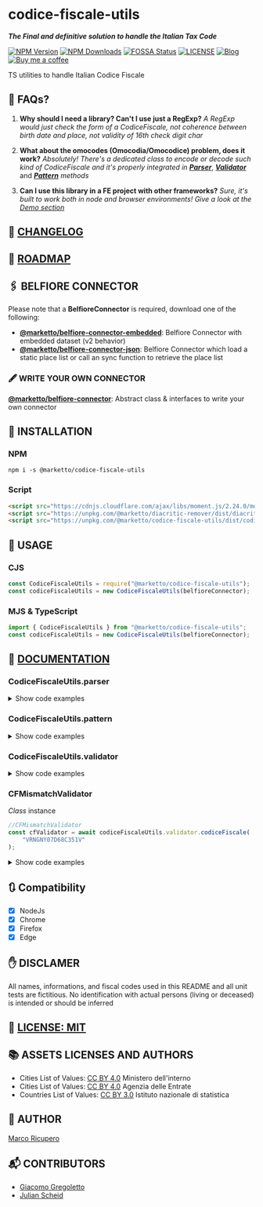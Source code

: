 # codice-fiscale-utils

**_The Final and definitive solution to handle the Italian Tax Code_**

[![NPM Version](https://img.shields.io/npm/v/@marketto/codice-fiscale-utils.svg)](https://www.npmjs.com/package/@marketto/codice-fiscale-utils)
[![NPM Downloads](https://img.shields.io/npm/dm/@marketto/codice-fiscale-utils.svg)](https://www.npmjs.com/package/@marketto/codice-fiscale-utils)
[![FOSSA Status](https://app.fossa.io/api/projects/git%2Bgithub.com%2FMarketto%2Fcodice-fiscale-utils.svg?type=shield)](https://app.fossa.io/projects/git%2Bgithub.com%2FMarketto%2Fcodice-fiscale-utils?ref=badge_shield)
[![LICENSE](https://img.shields.io/badge/licese-MIT-gold.svg)](https://github.com/Marketto/codice-fiscale-utils/blob/master/LICENSE)
[![Blog](https://img.shields.io/badge/blog-marketto-blue.svg)](http://blog.marketto.it)
[![Buy me a coffee](https://img.shields.io/badge/Ko--fi-donate-blueviolet)](https://ko-fi.com/marketto)

TS utilities to handle Italian Codice Fiscale

## 📗 FAQs?

1. **Why should I need a library? Can't I use just a RegExp?**
   _A RegExp would just check the form of a CodiceFiscale, not coherence between birth date and place, not validity of 16th check digit char_

2. **What about the omocodes (Omocodia/Omocodice) problem, does it work?**
   _Absolutely! There's a dedicated class to encode or decode such kind of CodiceFiscale and it's properly integrated in_ [**_Parser_**](#parser), [**_Validator_**](#validator) and [**_Pattern_**](#pattern) _methods_

3. **Can I use this library in a FE project with other frameworks?**
   _Sure, it's built to work both in node and browser environments! Give a look at the [Demo section](#demo)_

## 📙 [CHANGELOG](CHANGELOG.MD)

## 🚃 [ROADMAP](ROADMAP.MD)

## 🖇️ BELFIORE CONNECTOR

Please note that a **BelfioreConnector** is required, download one of the following:

- [**@marketto/belfiore-connector-embedded**](https://www.npmjs.com/package/@marketto/belfiore-connector-embedded): Belfiore Connector with embedded dataset (v2 behavior)
- [**@marketto/belfiore-connector-json**](https://www.npmjs.com/package/@marketto/belfiore-connector-json): Belfiore Connector which load a static place list or call an sync function to retrieve the place list

### 🖋️ WRITE YOUR OWN CONNECTOR

[**@marketto/belfiore-connector**](https://www.npmjs.com/package/@marketto/belfiore-connector): Abstract class & interfaces to write your own connector

## 🔌 INSTALLATION

### NPM

```{r, engine='bash', global_install}
npm i -s @marketto/codice-fiscale-utils
```

### Script

```html
<script src="https://cdnjs.cloudflare.com/ajax/libs/moment.js/2.24.0/moment.min.js"></script>
<script src="https://unpkg.com/@marketto/diacritic-remover/dist/diacritic-remover.bundle.min.js"></script>
<script src="https://unpkg.com/@marketto/codice-fiscale-utils/dist/codice-fiscale-utils.bundle.min.js"></script>
```

## 🔧 USAGE

### CJS

```javascript
const CodiceFiscaleUtils = require("@marketto/codice-fiscale-utils");
const codiceFiscaleUtils = new CodiceFiscaleUtils(belfioreConnector);
```

### MJS & TypeScript

```typescript
import { CodiceFiscaleUtils } from "@marketto/codice-fiscale-utils";
const codiceFiscaleUtils = new CodiceFiscaleUtils(belfioreConnector);
```

## 📖 [DOCUMENTATION](https://marketto.github.io/codice-fiscale-utils/)

### CodiceFiscaleUtils.parser

<details>
    <summary>Show code examples</summary>

#### CodiceFiscaleUtils.parser.cfDeomocode

```javascript
codiceFiscaleUtils.parser.cfDeomocode("KKALMNVMAPLB331Z"); //KKALMN91A30B331P
codiceFiscaleUtils.parser.cfDeomocode("kkalmnvmaplb331z"); //kkalmn91a30b331p
```

#### CodiceFiscaleUtils.parser.cfOmocodeId

```javascript
codiceFiscaleUtils.parser.cfOmocodeId("VRNGNYLtdsucprmt"); //127
codiceFiscaleUtils.parser.cfOmocodeId("kkalmn91as0b331z"); //16
codiceFiscaleUtils.parser.cfOmocodeId("kkalmn91a30b331z"); //0
```

#### CodiceFiscaleUtils.parser.cfOmocode

```javascript
codiceFiscaleUtils.parser.cfOmocode("VRNGNY07d68c351v", 0); //VRNGNY07d68c351v
codiceFiscaleUtils.parser.cfOmocode("VRNGNY07d68c351v", 1); //VRNGNY07d68c35Mn
codiceFiscaleUtils.parser.cfOmocode("VRNGNY07d68c351v", 2); //VRNGNY07d68c3R1h
codiceFiscaleUtils.parser.cfOmocode("VRNGNY07d68c351v", 3); //VRNGNY07d68c3RMz
codiceFiscaleUtils.parser.cfOmocode("VRNGNY07d68c351v", 8); //VRNGNY07d6Uc351s
codiceFiscaleUtils.parser.cfOmocode("VRNGNY07d68c351v", 32); //VRNGNY0Td68c351h
codiceFiscaleUtils.parser.cfOmocode("VRNGNY07d68c351v", 127); //VRNGNYLTdSUcPRMt
//Re-omocode
codiceFiscaleUtils.parser.cfOmocode("kkalmnvmaplb331z", 0); //kkalmn91a30b331p
codiceFiscaleUtils.parser.cfOmocode("kkalmnvmaplb331z", 1); //kkalmn91a30b33Mh
codiceFiscaleUtils.parser.cfOmocode("kkalmnvmaplb331z", 74); //kkalmnv1a3lb3P1t
codiceFiscaleUtils.parser.cfOmocode("kkalmnvmaplb331z", 127); //kkalmnvmaplbPPMe
```

#### CodiceFiscaleUtils.parser.cfToLastName

```javascript
codiceFiscaleUtils.parser.cfToLastName("WYZ"); //W*Y*Z*
```

#### CodiceFiscaleUtils.parser.cfToFirstName

```javascript
codiceFiscaleUtils.parser.cfToFirstName("ZZZWAE"); //WAE*
```

#### CodiceFiscaleUtils.parser.cfToGender

```javascript
codiceFiscaleUtils.parser.cfToGender("XXXYYY90B20"); //M
codiceFiscaleUtils.parser.cfToGender("XXXYYY90B63"); //F
```

#### Parser.cfToBirthDay

```javascript
codiceFiscaleUtils.parser.cfToBirthDay("XXXYYY90B71"); //31
```

#### CodiceFiscaleUtils.parser.cfToBirthMonth

```javascript
codiceFiscaleUtils.parser.cfToBirthMonth("XXXYYY92C"); //2
```

#### CodiceFiscaleUtils.parser.cfToBirthYear

Parser will consider dates that can be both _19xx_ and _20xx_ as **_20xx_** if they would be valid in the last 100 years range from now

```javascript
codiceFiscaleUtils.parser.cfToBirthYear("XXXYYY92"); //1992
codiceFiscaleUtils.parser.cfToBirthYear("XXXYYY12"); //2012
```

#### Parser.cfToBirthDate

```javascript
const dt = codiceFiscaleUtils.parser.cfToBirthDate("XXXYYY81A63"); //Date
dt.toJSON(); //1981-01-23T...
```

#### CodiceFiscaleUtils.parser.cfToBirthPlace

```javascript
const birthPlace = codiceFiscaleUtils.parser.cfToBirthPlace("XXXYYY92B20H501");
/*
{
    firstName: "ROMA",
    belfioreCode: "H501",
    creationDate: Date("1884-09-10T22:00:00.000Z"),
    expirationDate: Date("9999-12-31T22:59:59.999Z"),
    province: "RM",
    dataSource: {
        "name": "Ministero dell\'Interno",
        "url": "https://developers.italia.it/en/anpr",
        "license": "cc-by-4.0",
        "licenseUrl": "https://creativecommons.org/licenses/by/4.0/legalcode.it",
        "termsAndConditions": "https://github.com/italia/anpr/blob/master/src/archivi/ANPR_archivio_comuni_legenda.md",
        "authors": "https://github.com/italia/anpr/blob/master/AUTHORS"
    }
}
*/
```

#### Parser.cfDecode (async)

```javascript
await codiceFiscaleUtils.parser.cfDecode("VRNGNY07D68C351V");
/*
{
    lastName: 'V*R*N*',
    firstName: 'G*N*Y*',
    day: 28,
    month: 3,
    year: 2017,
    gender: 'F',
    place: {
		belfioreCode: 'C531',
		name: 'CATANIA',
		creationDate: Date('1861-03-17'),
		expirationDate: Date('9999-12-31'),
		province: 'CT',
		dataSource: {
			name: 'Ministero dell\'Interno',
			url: '...',
			authors: '...',
			license: 'cc-by-4.0',
			licenseUrl: '...',
			termsAndConditions: '...'
		}

	}
}
*/
```

#### Parser.lastNameToCf

```javascript
codiceFiscaleUtils.parser.lastNameToCf("Rossi"); //RSS
codiceFiscaleUtils.parser.lastNameToCf("Réno"); //RNE
codiceFiscaleUtils.parser.lastNameToCf("Aieie"); //AIE
```

#### Parser.firstNameToCf

```javascript
codiceFiscaleUtils.parser.firstNameToCf("Dòminique"); //DNQ
codiceFiscaleUtils.parser.firstNameToCf("Mark"); //MRK
codiceFiscaleUtils.parser.firstNameToCf("Tom"); //TMO
codiceFiscaleUtils.parser.firstNameToCf("Ania"); //NAI
```

#### Parser.yearToCf

```javascript
codiceFiscaleUtils.parser.yearToCf("1990"); //90
codiceFiscaleUtils.parser.yearToCf(2010); //10
codiceFiscaleUtils.parser.yearToCf("02"); //02
```

#### Parser.monthToCf

```javascript
codiceFiscaleUtils.parser.monthToCf(0); //A
codiceFiscaleUtils.parser.monthToCf(4); //E
codiceFiscaleUtils.parser.monthToCf(8); //P
```

#### Parser.monthToCf

```javascript
codiceFiscaleUtils.parser.monthToCf(0); //A
codiceFiscaleUtils.parser.monthToCf(4); //E
codiceFiscaleUtils.parser.monthToCf(8); //P
```

#### Parser.dayGenderToCf

```javascript
codiceFiscaleUtils.parser.dayGenderToCf(3, "M"); //03
codiceFiscaleUtils.parser.dayGenderToCf(7, "F"); //47
```

#### Parser.dateGenderToCf

```javascript
codiceFiscaleUtils.parser.dateGenderToCf([2016, 3, 23], "M"); //16D23
codiceFiscaleUtils.parser.dateGenderToCf("1987-09-22", "F"); //87P62
codiceFiscaleUtils.parser.dateGenderToCf(new Date(2016, 2, 23, 12), "M"); //16C23
codiceFiscaleUtils.parser.dateGenderToCf(moment(1988, 7, 3, 12), "F"); //88M43
```

#### Parser.placeToCf (async)

```javascript
await codiceFiscaleUtils.parser.placeToCf("Bologna");
/*
{
    belfioreCode: 'A944',
    name: 'BOLOGNA',
    creationDate: 1861-03-16T23:00:00.000Z,
    expirationDate: 9999-12-31T22:59:59.999Z,
    dataSource: {...},
    province: 'BO'
}
*/
await codiceFiscaleUtils.parser.placeToCf([1990], "Unione Sovietica");
/*
{
    belfioreCode: 'Z135',
    name: 'Unione Sovietica',
    creationDate: 1860-12-31T23:00:00.000Z,
    expirationDate: 1991-12-31T22:59:59.999Z,
    dataSource: {...},
    iso3166: 'SU'
}
*/
await codiceFiscaleUtils.parser.placeToCf([2000], "Unione Sovietica"); //null
```

#### Parser.encodeCf (async)

```javascript
await codiceFiscaleUtils.parser.encodeCf({
	lastName: "Veronesi",
	firstName: "Genny",
	year: 1907,
	month: 3,
	day: 28,
	gender: "F",
	place: "Catania",
}); //VRNGNY07D68C351V
```

```javascript
await codiceFiscaleUtils.parser.encodeCf({
	lastName: "Veronesi",
	firstName: "Genny",
	year: 1907,
	month: 3,
	day: 28,
	gender: "F",
	place: "C531",
}); //VRNGNY07D68C351V
```

</details>

### CodiceFiscaleUtils.pattern

<details>
    <summary>Show code examples</summary>

#### CodiceFiscaleUtils.pattern.cfLastName

```javascript
codiceFiscaleUtils.pattern.cfLastName().test("KST"); //true
codiceFiscaleUtils.pattern.cfLastName().test("AST"); //false
codiceFiscaleUtils.pattern.cfLastName("Alex").test("KST"); //false
codiceFiscaleUtils.pattern.cfLastName("Alex").test("LXA"); //true
```

#### CodiceFiscaleUtils.pattern.cfFirstName

```javascript
codiceFiscaleUtils.pattern.cfFirstName().test("NIX"); //true
codiceFiscaleUtils.pattern.cfFirstName().test("UIK"); //false
codiceFiscaleUtils.pattern.cfFirstName("Dominique").test("DMN"); //false
codiceFiscaleUtils.pattern.cfFirstName("Dominique").test("DNQ"); //true
```

#### CodiceFiscaleUtils.pattern.cfYear

```javascript
codiceFiscaleUtils.pattern.cfYear().test("07"); //true
codiceFiscaleUtils.pattern.cfYear().test("3"); //false
codiceFiscaleUtils.pattern.cfYear(1907).test("07"); //true
codiceFiscaleUtils.pattern.cfYear(1986).test("U6"); //true - omocode
codiceFiscaleUtils.pattern.cfYear(1986).test("87"); //false
```

#### CodiceFiscaleUtils.pattern.cfMonth

```javascript
codiceFiscaleUtils.pattern.cfMonth().test("C"); //true
codiceFiscaleUtils.pattern.cfMonth().test("Z"); //false
codiceFiscaleUtils.pattern.cfMonth(3).test("D"); //true
codiceFiscaleUtils.pattern.cfMonth(3).test("A"); //false
```

#### CodiceFiscaleUtils.pattern.cfDay

```javascript
codiceFiscaleUtils.pattern.cfDay().test("0M"); //true - omocode
codiceFiscaleUtils.pattern.cfDay().test("33"); //false
codiceFiscaleUtils.pattern.cfDay(12).test("12"); //true - male
codiceFiscaleUtils.pattern.cfDay(12).test("52"); //true - female
codiceFiscaleUtils.pattern.cfDay(12).test("MN"); //true - omocode
codiceFiscaleUtils.pattern.cfDay(12).test("22"); //false
```

#### CodiceFiscaleUtils.pattern.cfDayGender

```javascript
codiceFiscaleUtils.pattern.cfDayGender().test("0M"); //true
codiceFiscaleUtils.pattern.cfDayGender().test("73"); //false
codiceFiscaleUtils.pattern.cfDayGender(9, "F").test("RM"); //true
codiceFiscaleUtils.pattern.cfDayGender(1, "F").test("41"); //true
codiceFiscaleUtils.pattern.cfDayGender(1, "M").test("41"); //false
```

#### CodiceFiscaleUtils.pattern.cfDateGender

```javascript
codiceFiscaleUtils.pattern.cfDateGender().test("83D22"); //true
codiceFiscaleUtils.pattern.cfDateGender().test("83Z32"); //false
codiceFiscaleUtils.pattern.cfDateGender([1983, 3, 22], "M").test("U3D2N"); //true
codiceFiscaleUtils.pattern.cfDateGender("1995-05-01", "F").test("V5EQ1"); //true
codiceFiscaleUtils.pattern.cfDateGender([1983, 3, 22], "M").test("83D62"); //false
```

#### CodiceFiscaleUtils.pattern.cfPlace (async)

```javascript
const genericCfPlaceMatcher = await codiceFiscaleUtils.pattern.cfPlace();
genericCfPlaceMatcher.test("A662"); //true
genericCfPlaceMatcher.test("Z974"); //false

const cityCfPlaceMatcher = await codiceFiscaleUtils.pattern.cfPlace("Bari");
cityCfPlaceMatcher.test("H501"); //true

const year33CityCfPlaceMatcher = await codiceFiscaleUtils.pattern.cfPlace(
	[1933],
	"Fiume"
);
year33CityCfPlaceMatcher.test("D620"); //true
const year00CityCfPlaceMatcher = await codiceFiscaleUtils.pattern.cfPlace(
	[2000],
	"Fiume"
);
year00CityCfPlaceMatcher.test("D620"); //false - due to expiration date
```

#### CodiceFiscaleUtils.pattern.codiceFiscale (async)

```javascript
const cFMatcher = await codiceFiscaleUtils.pattern.codiceFiscale();
cFMatcher.test("VRNGNY07D68C351V"); //true
cFMatcher.codiceFiscale().test("MRNMIA02E45L2193"); //false

//Partial info
const cfPartialInfo = await codiceFiscaleUtils.pattern.codiceFiscale({
	lastName: "Veronesi",
	firstName: "Genny",
	gender: "F",
	place: "Catania",
});
cfPartialInfo.test("VRNGNY97A65C351V"); //true

//Full info
const cfFullInfo = await codiceFiscaleUtils.pattern.codiceFiscale({
	lastName: "Veronesi",
	firstName: "Genny",
	year: 1907,
	month: 3,
	day: 28,
	gender: "F",
	place: "Catania",
});
cfFullInfo.test("VRNGNY07D68C351V"); //true
```

#### CodiceFiscaleUtils.pattern.lastName

```javascript
codiceFiscaleUtils.pattern.lastName().test("Kristersen"); //true
codiceFiscaleUtils.pattern.lastName("VLD").test("Vàlidàtòr"); //true
codiceFiscaleUtils.pattern.lastName("AIX").test("Air"); //false
```

#### CodiceFiscaleUtils.pattern.firstName

```javascript
codiceFiscaleUtils.pattern.firstName().test("Rossi"); //true
codiceFiscaleUtils.pattern.firstName("XYZAIE").test("Aieie"); //true
codiceFiscaleUtils.pattern.firstName("XYZAIX").test("Air"); //false
```

#### CodiceFiscaleUtils.pattern.date

```javascript
codiceFiscaleUtils.pattern.date().test("1995"); //true
codiceFiscaleUtils.pattern.date().test("1985-01"); //true
codiceFiscaleUtils.pattern.date().test("1970-03-03"); //true
codiceFiscaleUtils.pattern.date().test("1970-03-"); //false
codiceFiscaleUtils.pattern.date("XYZXYZ88H61").test("1988-06-21"); //true
codiceFiscaleUtils.pattern.date("XYZXYZ92C16").test("1992-03-26"); //false
```

#### CodiceFiscaleUtils.pattern.gender

```javascript
codiceFiscaleUtils.pattern.gender().test("F"); //true
codiceFiscaleUtils.pattern.gender().test("X"); //false
codiceFiscaleUtils.pattern.gender("XYZXYZ88H61").test("F"); //true
codiceFiscaleUtils.pattern.gender("XYZXYZ88H61").test("M"); //false
```

#### CodiceFiscaleUtils.pattern.place (async)

```javascript
const genericPlaceMatcher = await codiceFiscaleUtils.pattern.place();
genericPlaceMatcher.test("Roma"); //true

const cityPlaceMatcher = await codiceFiscaleUtils.pattern.place(
	"XYZXYZ92C16A662"
);
cityPlaceMatcher.test("Bari"); //true
cityPlaceMatcher.test("Bologna"); //false
```

</details>

### CodiceFiscaleUtils.validator

<details>
    <summary>Show code examples</summary>

#### CodiceFiscaleUtils.validator.isLastNameValid

```javascript
codiceFiscaleUtils.validator.isLastNameValid("Test"); //true
codiceFiscaleUtils.validator.isLastNameValid("Tést N'àme"); //true
codiceFiscaleUtils.validator.isLastNameValid(""); //false
codiceFiscaleUtils.validator.isLastNameValid("@!#"); //false
```

#### CodiceFiscaleUtils.validator.isLastNameInvalid

```javascript
codiceFiscaleUtils.validator.isLastNameInvalid("Test"); //false
codiceFiscaleUtils.validator.isLastNameInvalid("Tést N'àme"); //false
codiceFiscaleUtils.validator.isLastNameInvalid(""); //false
codiceFiscaleUtils.validator.isLastNameInvalid("@!#"); //true
```

#### CodiceFiscaleUtils.validator.isFirstNameValid

```javascript
codiceFiscaleUtils.validator.isFirstNameValid("Test"); //true
codiceFiscaleUtils.validator.isFirstNameValid("Tést N'àme"); //true
codiceFiscaleUtils.validator.isFirstNameValid(""); //false
codiceFiscaleUtils.validator.isFirstNameValid("@!#"); //false
```

#### CodiceFiscaleUtils.validator.isFirstNameInvalid

```javascript
codiceFiscaleUtils.validator.isFirstNameInvalid("Test"); //false
codiceFiscaleUtils.validator.isFirstNameInvalid("Tést N'àme"); //false
codiceFiscaleUtils.validator.isFirstNameInvalid(""); //false
codiceFiscaleUtils.validator.isFirstNameInvalid("@!#"); //true
```

#### CodiceFiscaleUtils.validator.isBirthDateValid

```javascript
codiceFiscaleUtils.validator.isBirthDateValid("1999-01-01"); //true
codiceFiscaleUtils.validator.isBirthDateValid([1999, 0, 1]); //true
codiceFiscaleUtils.validator.isBirthDateValid(""); //false
codiceFiscaleUtils.validator.isBirthDateValid("2000-02-30"); //false
codiceFiscaleUtils.validator.isBirthDateValid("No date"); //false
codiceFiscaleUtils.validator.isBirthDateValid("@!#"); //false
```

#### CodiceFiscaleUtils.validator.isBirthDateInvalid

```javascript
codiceFiscaleUtils.validator.isBirthDateInvalid("1999-01-01"); //false
codiceFiscaleUtils.validator.isBirthDateInvalid([1999, 0, 1]); //false
codiceFiscaleUtils.validator.isBirthDateInvalid(""); //false
codiceFiscaleUtils.validator.isBirthDateInvalid("2000-02-30"); //true
codiceFiscaleUtils.validator.isBirthDateInvalid("No date"); //true
codiceFiscaleUtils.validator.isBirthDateInvalid("@!#"); //true
```

#### CodiceFiscaleUtils.validator.isBirthPlaceValid (async)

```javascript
await codiceFiscaleUtils.validator.isBirthPlaceValid("Roma"); //true
await codiceFiscaleUtils.validator.isBirthPlaceValid("H501"); //true
await codiceFiscaleUtils.validator.isBirthPlaceValid(""); //false
await codiceFiscaleUtils.validator.isBirthPlaceValid("Moon"); //false
```

#### CodiceFiscaleUtils.validator.isBirthPlaceInvalid (async)

```javascript
await codiceFiscaleUtils.validator.isBirthPlaceInvalid("Roma"); //false
await codiceFiscaleUtils.validator.isBirthPlaceInvalid("H501"); //false
await codiceFiscaleUtils.validator.isBirthPlaceInvalid(""); //false
await codiceFiscaleUtils.validator.isBirthPlaceInvalid("Moon"); //true
```

#### CodiceFiscaleUtils.validator.birthDatePlaceMatch

```javascript
await codiceFiscaleUtils.validator.birthDatePlaceMatch(
	"1990-05-21",
	"Repubblica Socialista Federale di Jugoslavia"
); //true
await codiceFiscaleUtils.validator.birthDatePlaceMatch(
	new Date(),
	"Repubblica Socialista Federale di Jugoslavia"
); //false
await codiceFiscaleUtils.validator.birthDatePlaceMatch("1988-03-11", "Roma"); //true
await codiceFiscaleUtils.validator.birthDatePlaceMatch(new Date(), "Roma"); //true
await codiceFiscaleUtils.validator.birthDatePlaceMatch(new Date(), ""); //false
await codiceFiscaleUtils.validator.birthDatePlaceMatch("", "Palermo"); //false
await codiceFiscaleUtils.validator.birthDatePlaceMatch("", ""); //false
```

#### CodiceFiscaleUtils.validator.birthDatePlaceMismatch

```javascript
await codiceFiscaleUtils.validator.birthDatePlaceMismatch(
	"1990-05-21",
	"Repubblica Socialista Federale di Jugoslavia"
); //false
await codiceFiscaleUtils.validator.birthDatePlaceMismatch(
	new Date(),
	"Repubblica Socialista Federale di Jugoslavia"
); //true
await codiceFiscaleUtils.validator.birthDatePlaceMismatch("1988-03-11", "Roma"); //false
await codiceFiscaleUtils.validator.birthDatePlaceMismatch(new Date(), "Roma"); //false
await codiceFiscaleUtils.validator.birthDatePlaceMismatch(new Date(), ""); //false
await codiceFiscaleUtils.validator.birthDatePlaceMismatch("", "Palermo"); //false
await codiceFiscaleUtils.validator.birthDatePlaceMismatch("", ""); //false
```

</details>

### CFMismatchValidator

_Class_ instance

```javascript
//CFMismatchValidator
const cfValidator = await codiceFiscaleUtils.validator.codiceFiscale(
	"VRNGNY07D68C351V"
);
```

<details>
    <summary>Show code examples</summary>

#### CFMismatchValidator.errors

```javascript
(await codiceFiscaleUtils.validator.codiceFiscale("GSTPPP99C06D620V")).errors;
/*
{
	place: "PLACE_EXPIRED_ON_NOT_YET_CREATED_ON_BIRTDATE",
	date: "BIRTHDATE_OUT_OF_BIRTH_PLACE_LIFE_RANGE",
}
*/
```

#### CFMismatchValidator.matchPersonalInfo

```javascript
(
	await codiceFiscaleUtils.validator.codiceFiscale("VRNGNY07D68C351V")
).matchPersonalInfo({
	day: 28,
	firstName: "Génny",
	gender: "F",
	lastName: "Verònesi",
	month: 3,
	place: "Catania",
	year: 1907,
}); //true

(
	await codiceFiscaleUtils.validator.codiceFiscale("VRNGNY07D68C351V")
).mismatchPersonalInfo({
	day: 28,
	firstName: "Génny",
	gender: "F",
	lastName: "Verònesi",
	month: 3,
	place: "Firenze",
	year: 1907,
}); //false
```

#### CFMismatchValidator.mismatchPersonalInfo

```javascript
(
	await codiceFiscaleUtils.validator.codiceFiscale("VRNGNY07D68C351V")
).mismatchPersonalInfo({
	day: 28,
	firstName: "Génny",
	gender: "F",
	lastName: "Verònesi",
	month: 3,
	place: "Catania",
	year: 1907,
}); //false

(
	await codiceFiscaleUtils.validator.codiceFiscale("VRNGNY07D68C351V")
).mismatchPersonalInfo({
	day: 28,
	firstName: "Génny",
}); //false
```

#### CFMismatchValidator.valid

```javascript
(await codiceFiscaleUtils.validator.codiceFiscale("VRNGNY07D68C351V")).valid; //true
(await codiceFiscaleUtils.validator.codiceFiscale("MRNMIA02E45L219X")).valid; //true
(await codiceFiscaleUtils.validator.codiceFiscale("GSTPPP31C06D620Z")).valid; //true
(await codiceFiscaleUtils.validator.codiceFiscale("VRNGNY07D68C351K")).valid; //false - invalid check digit
(await codiceFiscaleUtils.validator.codiceFiscale("GSTPPP99C06D620V")).valid; //false - invalid birth date/place
(await codiceFiscaleUtils.validator.codiceFiscale("")).valid; //false - empty cf
```

#### CFMismatchValidator.invalid

```javascript
(await codiceFiscaleUtils.validator.codiceFiscale("VRNGNY07D68C351V")).invalid; //false - OK
(await codiceFiscaleUtils.validator.codiceFiscale("MRNMIA02E45L219X")).invalid; //false - OK
(await codiceFiscaleUtils.validator.codiceFiscale("GSTPPP31C06D620Z")).invalid; //false - OK
(await codiceFiscaleUtils.validator.codiceFiscale("VRNGNY07D68C351K")).invalid; //true - invalid check digit
(await codiceFiscaleUtils.validator.codiceFiscale("GSTPPP99C06D620V")).invalid; //true - invalid birth date/place
(await codiceFiscaleUtils.validator.codiceFiscale("")).invalid; //false - empty cf is not invalid!
```

#### CFMismatchValidator.matchLastName

```javascript
(
	await codiceFiscaleUtils.validator.codiceFiscale("VRNGNY07D68C351V")
).matchLastName("Vareni"); //true
(await codiceFiscaleUtils.validator.codiceFiscale("VRN")).matchLastName(
	"Vareni"
); //true
(await codiceFiscaleUtils.validator.codiceFiscale("")).matchLastName("Vareni"); //false
(
	await codiceFiscaleUtils.validator.codiceFiscale("VRNGNY07D68C351V")
).matchLastName("John"); //false
(
	await codiceFiscaleUtils.validator.codiceFiscale("VRNGNY07D68C351V")
).matchLastName("V"); //false
(
	await codiceFiscaleUtils.validator.codiceFiscale("VRNGNY07D68C351V")
).matchLastName(""); //false
```

#### CFMismatchValidator.mismatchLastName

```javascript
(
	await codiceFiscaleUtils.validator.codiceFiscale("VRNGNY07D68C351V")
).mismatchLastName("Vareni"); //false
(await codiceFiscaleUtils.validator.codiceFiscale("VRN")).mismatchLastName(
	"Vareni"
); //false
(await codiceFiscaleUtils.validator.codiceFiscale("")).mismatchLastName(
	"Vareni"
); //false
(
	await codiceFiscaleUtils.validator.codiceFiscale("VRNGNY07D68C351V")
).mismatchLastName("John"); //true
(
	await codiceFiscaleUtils.validator.codiceFiscale("VRNGNY07D68C351V")
).mismatchLastName("V"); //true
(
	await codiceFiscaleUtils.validator.codiceFiscale("VRNGNY07D68C351V")
).mismatchLastName(""); //false
```

#### CFMismatchValidator.matchFirstName

```javascript
(
	await codiceFiscaleUtils.validator.codiceFiscale("VRNGNY07D68C351V")
).matchFirstName("Genny"); //true
(await codiceFiscaleUtils.validator.codiceFiscale("VRNGNY")).matchFirstName(
	"Genny"
); //true
(await codiceFiscaleUtils.validator.codiceFiscale("")).matchFirstName("Genny"); //false
(
	await codiceFiscaleUtils.validator.codiceFiscale("VRNGNY07D68C351V")
).matchFirstName("John"); //false
(
	await codiceFiscaleUtils.validator.codiceFiscale("VRNGNY07D68C351V")
).matchFirstName("G"); //false
(
	await codiceFiscaleUtils.validator.codiceFiscale("VRNGNY07D68C351V")
).matchFirstName(""); //false
```

#### CFMismatchValidator.mismatchFirstName

```javascript
(
	await codiceFiscaleUtils.validator.codiceFiscale("VRNGNY07D68C351V")
).mismatchFirstName("Genny"); //false
(await codiceFiscaleUtils.validator.codiceFiscale("VRN")).mismatchFirstName(
	"Genny"
); //false
(await codiceFiscaleUtils.validator.codiceFiscale("")).mismatchFirstName(
	"Genny"
); //false
(
	await codiceFiscaleUtils.validator.codiceFiscale("VRNGNY07D68C351V")
).mismatchFirstName("John"); //true
(
	await codiceFiscaleUtils.validator.codiceFiscale("VRNGNY07D68C351V")
).mismatchFirstName("G"); //true
(
	await codiceFiscaleUtils.validator.codiceFiscale("VRNGNY07D68C351V")
).mismatchFirstName(""); //false
```

#### CFMismatchValidator.matchBirthDate

```javascript
(
	await codiceFiscaleUtils.validator.codiceFiscale("VRNGNY07D68C351V")
).matchBirthDate("2007-04-28"); //true
(
	await codiceFiscaleUtils.validator.codiceFiscale("VRNGNY07D68")
).matchBirthDate("2007-04-28"); //true
(await codiceFiscaleUtils.validator.codiceFiscale("")).matchBirthDate(
	"2007-04-28"
); //false
(
	await codiceFiscaleUtils.validator.codiceFiscale("VRNGNY07D68C351V")
).matchBirthDate("2008-02-16"); //false
(
	await codiceFiscaleUtils.validator.codiceFiscale("VRNGNY07D68C351V")
).matchBirthDate(""); //false
```

#### CFMismatchValidator.mismatchBirthDate

```javascript
(
	await codiceFiscaleUtils.validator.codiceFiscale("VRNGNY07D68C351V")
).mismatchBirthDate("2007-04-28"); //false
(
	await codiceFiscaleUtils.validator.codiceFiscale("VRNGNY07D68")
).mismatchBirthDate("2007-04-28"); //false
(await codiceFiscaleUtils.validator.codiceFiscale("")).mismatchBirthDate(
	"2007-04-28"
); //false
(
	await codiceFiscaleUtils.validator.codiceFiscale("VRNGNY07D68C351V")
).mismatchBirthDate("2008-02-16"); //true
(
	await codiceFiscaleUtils.validator.codiceFiscale("VRNGNY07D68C351V")
).mismatchBirthDate(""); //false
```

#### CFMismatchValidator.matchGender

```javascript
(
	await codiceFiscaleUtils.validator.codiceFiscale("VRNGNY07D68C351V")
).matchGender("F"); //true
(await codiceFiscaleUtils.validator.codiceFiscale("VRNGNY07D68")).matchGender(
	"F"
); //true
(await codiceFiscaleUtils.validator.codiceFiscale("VRNGNY07D6")).matchGender(
	"F"
); //true
(await codiceFiscaleUtils.validator.codiceFiscale("")).matchGender("F"); //false
(
	await codiceFiscaleUtils.validator.codiceFiscale("VRNGNY07D68C351V")
).matchGender("M"); //false
(
	await codiceFiscaleUtils.validator.codiceFiscale("VRNGNY07D68C351V")
).matchGender(""); //false
```

#### CFMismatchValidator.mismatchGender

```javascript
(
	await codiceFiscaleUtils.validator.codiceFiscale("VRNGNY07D68C351V")
).mismatchGender("F"); //false
(
	await codiceFiscaleUtils.validator.codiceFiscale("VRNGNY07D68")
).mismatchGender("F"); //false
(await codiceFiscaleUtils.validator.codiceFiscale("VRNGNY07D6")).mismatchGender(
	"F"
); //false
(await codiceFiscaleUtils.validator.codiceFiscale("")).mismatchGender("F"); //false
(
	await codiceFiscaleUtils.validator.codiceFiscale("VRNGNY07D68C351V")
).mismatchGender("M"); //true
(
	await codiceFiscaleUtils.validator.codiceFiscale("VRNGNY07D68C351V")
).mismatchGender(""); //false
```

#### CFMismatchValidator.matchBirthPlace

```javascript
(
	await codiceFiscaleUtils.validator.codiceFiscale("VRNGNY07D68C351V")
).matchBirthPlace("CATANIA"); //true
(
	await codiceFiscaleUtils.validator.codiceFiscale("VRNGNY07D68C351")
).matchBirthPlace("CATANIA"); //true
(await codiceFiscaleUtils.validator.codiceFiscale("")).matchBirthPlace(
	"CATANIA"
); //false
(
	await codiceFiscaleUtils.validator.codiceFiscale("VRNGNY07D68C351V")
).matchBirthPlace("ROMA"); //false
(
	await codiceFiscaleUtils.validator.codiceFiscale("VRNGNY07D68C351V")
).matchBirthPlace(""); //false
```

#### CFMismatchValidator.mismatchBirthPlace

```javascript
(
	await codiceFiscaleUtils.validator.codiceFiscale("VRNGNY07D68C351V")
).mismatchBirthPlace("CATANIA"); //false
(
	await codiceFiscaleUtils.validator.codiceFiscale("VRNGNY07D68C351")
).mismatchBirthPlace("CATANIA"); //false
(await codiceFiscaleUtils.validator.codiceFiscale("")).mismatchBirthPlace(
	"CATANIA"
); //false
(
	await codiceFiscaleUtils.validator.codiceFiscale("VRNGNY07D68C351V")
).mismatchBirthPlace("ROMA"); //true
(
	await codiceFiscaleUtils.validator.codiceFiscale("VRNGNY07D68C351V")
).mismatchBirthPlace(""); //false
```

</details>

## 🔃 Compatibility

- [x] NodeJs
- [x] Chrome
- [x] Firefox
- [x] Edge

## ✋ DISCLAMER

All names, informations, and fiscal codes used in this README and all unit tests are fictitious.
No identification with actual persons (living or deceased) is intended or should be inferred

## 📜 [LICENSE: MIT](LICENSE)

## 📚 ASSETS LICENSES AND AUTHORS

- Cities List of Values: [CC BY 4.0](asset/MINISTERO_DELL_INTERNO.LICENSE) Ministero dell'interno
- Cities List of Values: [CC BY 4.0](asset/AGENZIA_DELLE_ENTRATE.LICENSE) Agenzia delle Entrate
- Countries List of Values: [CC BY 3.0](asset/ISTITUTO_NAZIONALE_DI_STATISTICA.LICENSE) Istituto nazionale di statistica

## 📝 AUTHOR

[Marco Ricupero](mailto:marco.ricupero@gmail.com)

## 📬 CONTRIBUTORS

- [Giacomo Gregoletto](https://github.com/greguz)
- [Julian Scheid](https://github.com/jscheid)
